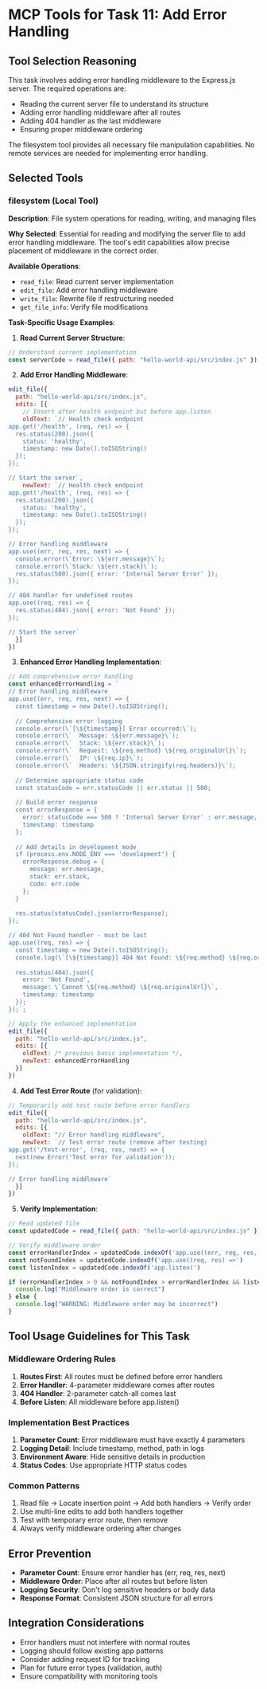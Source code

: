 # MCP Tools for Task 11: Add Error Handling

## Tool Selection Reasoning
This task involves adding error handling middleware to the Express.js server. The required operations are:
- Reading the current server file to understand its structure
- Adding error handling middleware after all routes
- Adding 404 handler as the last middleware
- Ensuring proper middleware ordering

The filesystem tool provides all necessary file manipulation capabilities. No remote services are needed for implementing error handling.

## Selected Tools

### filesystem (Local Tool)
**Description**: File system operations for reading, writing, and managing files

**Why Selected**: Essential for reading and modifying the server file to add error handling middleware. The tool's edit capabilities allow precise placement of middleware in the correct order.

**Available Operations**:
- `read_file`: Read current server implementation
- `edit_file`: Add error handling middleware
- `write_file`: Rewrite file if restructuring needed
- `get_file_info`: Verify file modifications

**Task-Specific Usage Examples**:

1. **Read Current Server Structure**:
```javascript
// Understand current implementation
const serverCode = read_file({ path: "hello-world-api/src/index.js" })
```

2. **Add Error Handling Middleware**:
```javascript
edit_file({
  path: "hello-world-api/src/index.js",
  edits: [{
    // Insert after health endpoint but before app.listen
    oldText: `// Health check endpoint
app.get('/health', (req, res) => {
  res.status(200).json({
    status: 'healthy',
    timestamp: new Date().toISOString()
  });
});

// Start the server`,
    newText: `// Health check endpoint
app.get('/health', (req, res) => {
  res.status(200).json({
    status: 'healthy',
    timestamp: new Date().toISOString()
  });
});

// Error handling middleware
app.use((err, req, res, next) => {
  console.error(\`Error: \${err.message}\`);
  console.error(\`Stack: \${err.stack}\`);
  res.status(500).json({ error: 'Internal Server Error' });
});

// 404 handler for undefined routes
app.use((req, res) => {
  res.status(404).json({ error: 'Not Found' });
});

// Start the server`
  }]
})
```

3. **Enhanced Error Handling Implementation**:
```javascript
// Add comprehensive error handling
const enhancedErrorHandling = `
// Error handling middleware
app.use((err, req, res, next) => {
  const timestamp = new Date().toISOString();
  
  // Comprehensive error logging
  console.error(\`[\${timestamp}] Error occurred:\`);
  console.error(\`  Message: \${err.message}\`);
  console.error(\`  Stack: \${err.stack}\`);
  console.error(\`  Request: \${req.method} \${req.originalUrl}\`);
  console.error(\`  IP: \${req.ip}\`);
  console.error(\`  Headers: \${JSON.stringify(req.headers)}\`);
  
  // Determine appropriate status code
  const statusCode = err.statusCode || err.status || 500;
  
  // Build error response
  const errorResponse = {
    error: statusCode === 500 ? 'Internal Server Error' : err.message,
    timestamp: timestamp
  };
  
  // Add details in development mode
  if (process.env.NODE_ENV === 'development') {
    errorResponse.debug = {
      message: err.message,
      stack: err.stack,
      code: err.code
    };
  }
  
  res.status(statusCode).json(errorResponse);
});

// 404 Not Found handler - must be last
app.use((req, res) => {
  const timestamp = new Date().toISOString();
  console.log(\`[\${timestamp}] 404 Not Found: \${req.method} \${req.originalUrl}\`);
  
  res.status(404).json({
    error: 'Not Found',
    message: \`Cannot \${req.method} \${req.originalUrl}\`,
    timestamp: timestamp
  });
});`;

// Apply the enhanced implementation
edit_file({
  path: "hello-world-api/src/index.js",
  edits: [{
    oldText: /* previous basic implementation */,
    newText: enhancedErrorHandling
  }]
})
```

4. **Add Test Error Route** (for validation):
```javascript
// Temporarily add test route before error handlers
edit_file({
  path: "hello-world-api/src/index.js",
  edits: [{
    oldText: "// Error handling middleware",
    newText: `// Test error route (remove after testing)
app.get('/test-error', (req, res, next) => {
  next(new Error('Test error for validation'));
});

// Error handling middleware`
  }]
})
```

5. **Verify Implementation**:
```javascript
// Read updated file
const updatedCode = read_file({ path: "hello-world-api/src/index.js" })

// Verify middleware order
const errorHandlerIndex = updatedCode.indexOf('app.use((err, req, res, next)')
const notFoundIndex = updatedCode.indexOf('app.use((req, res) =>')
const listenIndex = updatedCode.indexOf('app.listen(')

if (errorHandlerIndex > 0 && notFoundIndex > errorHandlerIndex && listenIndex > notFoundIndex) {
  console.log("Middleware order is correct")
} else {
  console.log("WARNING: Middleware order may be incorrect")
}
```

## Tool Usage Guidelines for This Task

### Middleware Ordering Rules
1. **Routes First**: All routes must be defined before error handlers
2. **Error Handler**: 4-parameter middleware comes after routes
3. **404 Handler**: 2-parameter catch-all comes last
4. **Before Listen**: All middleware before app.listen()

### Implementation Best Practices
1. **Parameter Count**: Error middleware must have exactly 4 parameters
2. **Logging Detail**: Include timestamp, method, path in logs
3. **Environment Aware**: Hide sensitive details in production
4. **Status Codes**: Use appropriate HTTP status codes

### Common Patterns
1. Read file → Locate insertion point → Add both handlers → Verify order
2. Use multi-line edits to add both handlers together
3. Test with temporary error route, then remove
4. Always verify middleware ordering after changes

## Error Prevention
- **Parameter Count**: Ensure error handler has (err, req, res, next)
- **Middleware Order**: Place after all routes but before listen
- **Logging Security**: Don't log sensitive headers or body data
- **Response Format**: Consistent JSON structure for all errors

## Integration Considerations
- Error handlers must not interfere with normal routes
- Logging should follow existing app patterns
- Consider adding request ID for tracking
- Plan for future error types (validation, auth)
- Ensure compatibility with monitoring tools